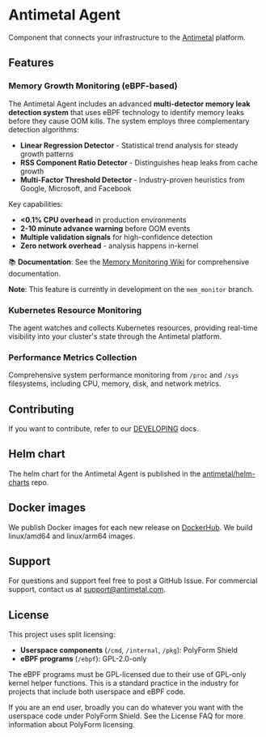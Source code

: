 # Antimetal Agent

Component that connects your infrastructure to the [Antimetal](https://antimetal.com) platform.

## Features

### Memory Growth Monitoring (eBPF-based)

The Antimetal Agent includes an advanced **multi-detector memory leak detection system** that uses eBPF technology to identify memory leaks before they cause OOM kills. The system employs three complementary detection algorithms:

- **Linear Regression Detector** - Statistical trend analysis for steady growth patterns
- **RSS Component Ratio Detector** - Distinguishes heap leaks from cache growth
- **Multi-Factor Threshold Detector** - Industry-proven heuristics from Google, Microsoft, and Facebook

Key capabilities:
- **<0.1% CPU overhead** in production environments
- **2-10 minute advance warning** before OOM events
- **Multiple validation signals** for high-confidence detection
- **Zero network overhead** - analysis happens in-kernel

📚 **Documentation**: See the [Memory Monitoring Wiki](https://github.com/antimetal/system-agent/wiki/Memory-Monitoring) for comprehensive documentation.

**Note**: This feature is currently in development on the `mem_monitor` branch.

### Kubernetes Resource Monitoring

The agent watches and collects Kubernetes resources, providing real-time visibility into your cluster's state through the Antimetal platform.

### Performance Metrics Collection

Comprehensive system performance monitoring from `/proc` and `/sys` filesystems, including CPU, memory, disk, and network metrics.

## Contributing

If you want to contribute, refer to our [DEVELOPING](./docs/DEVELOPING.md) docs.

## Helm chart

The helm chart for the Antimetal Agent is published in the [antimetal/helm-charts](https://github.com/antimetal/helm-charts) repo.

## Docker images

We publish Docker images for each new release on [DockerHub](https://hub.docker.com/r/antimetal/agent).
We build linux/amd64 and linux/arm64 images.

## Support
For questions and support feel free to post a GitHub Issue.
For commercial support, contact us at support@antimetal.com.

## License

This project uses split licensing:

- **Userspace components** (`/cmd`, `/internal`, `/pkg`): PolyForm Shield
- **eBPF programs** (`/ebpf`): GPL-2.0-only

The eBPF programs must be GPL-licensed due to their use of GPL-only kernel helper functions. 
This is a standard practice in the industry for projects that include both userspace and eBPF code.

If you are an end user, broadly you can do whatever you want with the userspace code under PolyForm Shield.
See the License FAQ for more information about PolyForm licensing.
